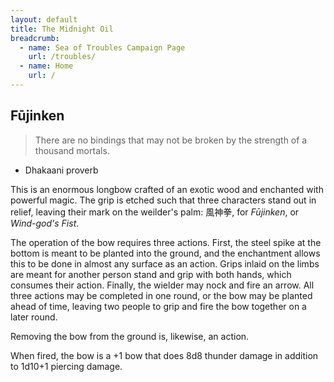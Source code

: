 ```yaml
---
layout: default
title: The Midnight Oil
breadcrumb:
  - name: Sea of Troubles Campaign Page
    url: /troubles/
  - name: Home
    url: /
---
```

## Fūjinken

> There are no bindings that may not be broken by the strength of a thousand mortals.

- Dhakaani proverb

This is an enormous longbow crafted of an exotic wood and enchanted with powerful magic. The grip is etched such that three characters stand out in relief, leaving their mark on the weilder's palm: 風神拳, for *Fūjinken*, or *Wind-god's Fist*.

The operation of the bow requires three actions. First, the steel spike at the bottom is meant to be planted into the ground, and the enchantment allows this to be done in almost any surface as an action. Grips inlaid on the limbs are meant for another person stand and grip with both hands, which consumes their action. Finally, the wielder may nock and fire an arrow. All three actions may be completed in one round, or the bow may be planted ahead of time, leaving two people to grip and fire the bow together on a later round.

Removing the bow from the ground is, likewise, an action.

When fired, the bow is a +1 bow that does 8d8 thunder damage in addition to 1d10+1 piercing damage.
